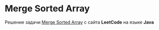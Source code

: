 # Merge Sorted Array
Решение задачи [Merge Sorted Array](https://leetcode.com/problems/merge-sorted-array) с сайта **LeetCode** на языке **Java**